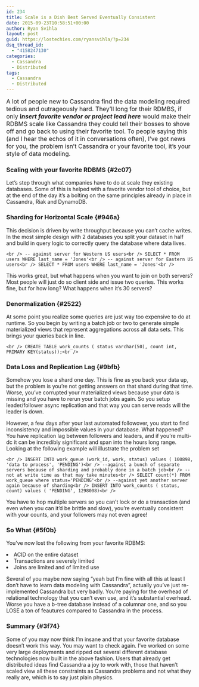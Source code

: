 ```yaml
---
id: 234
title: Scale is a Dish Best Served Eventually Consistent
date: 2015-09-23T10:58:51+00:00
author: Ryan Svihla
layout: post
guid: https://lostechies.com/ryansvihla/?p=234
dsq_thread_id:
  - "4158247130"
categories:
  - Cassandra
  - Distributed
tags:
  - Cassandra
  - Distributed
---
```

<p id="6c7d">
  <span style="font-size: 16px;">A lot of people new to Cassandra find the data modeling required tedious and outrageously hard. They’ll long for their RDMBS, if only </span><strong style="font-size: 16px;">i<em>nsert favorite vendor or project lead here</em></strong><span style="font-size: 16px;"> would make their RDBMS scale like Cassandra they could tell their bosses to shove off and go back to using their favorite tool. To people saying this (and I hear the echos of it in conversations often), I’ve got news for you, the problem isn’t Cassandra or your favorite tool, it’s your style of data modeling.</span>
</p>

### Scaling with your favorite RDBMS {#2c07}

<p id="bd03">
  Let’s step through what companies have to do at scale they existing databases. Some of this is helped with a favorite vendor tool of choice, but at the end of the day it’s a bolting on the same principles already in place in Cassandra, Riak and DynamoDB.
</p>

### Sharding for Horizontal Scale {#946a}

<p id="8ec2">
  This decision is driven by write throughput because you can’t cache writes. In the most simple design with 2 databases you split your dataset in half and build in query logic to correctly query the database where data lives.
</p>

`<br />
-- against server for Western US users<br />
SELECT * FROM users WHERE last_name = 'Jones'<br />
-- against server for Eastern US users<br />
SELECT * FROM users WHERE last_name = 'Jones'<br />
` 

<p id="f0a1">
  This works great, but what happens when you want to join on both servers? Most people will just do so client side and issue two queries. This works fine, but for how long? What happens when it’s 30 servers?
</p>

### Denormalization {#2522}

<p id="cd07">
  At some point you realize some queries are just way too expensive to do at runtime. So you begin by writing a batch job or two to generate simple materialized views that represent aggregations across all data sets. This brings your queries back in line.
</p>

`<br />
 CREATE TABLE work_counts ( status varchar(50), count int, PRIMARY KEY(status));<br />
` 

### Data Loss and Replication Lag {#9bfb}

<p id="d0fc">
  Somehow you lose a shard one day. This is fine as you back your data up, but the problem is you’re not getting answers on that shard during that time. Worse, you’ve corrupted your materialized views because your data is missing and you have to rerun your batch jobs again. So you setup leader/follower async replication and that way you can serve reads will the leader is down.
</p>

<p id="9881">
  However, a few days after your last automated followover, you start to find inconsistency and impossible values in your database. What happened? You have replication lag between followers and leaders, and if you’re multi-dc it can be incredibly significant and span into the hours long range. Looking at the following example will illustrate the problem set
</p>

`<br />
INSERT INTO work_queue (work_id, work, status) values ( 100898, 'data to process', 'PENDING')<br />
--against a bunch of separate servers because of sharding and probably done in a batch job<br />
-- not at write time as that may take minutes<br />
SELECT count(*) FROM work_queue where status='PENDING'<br />
--against yet another server again because of sharding<br />
INSERT INTO work_counts ( status, count) values ( 'PENDING', 1298008)<br />
` 

<p id="8788">
  You have to hop multiple servers so you can’t lock or do a transaction (and even when you can it’d be brittle and slow), you’re eventually consistent with your counts, and your followers may not even agree!
</p>

### So What {#5f0b}

<p id="630c">
  You’ve now lost the following from your favorite RDBMS:
</p>

<li id="f4ee">
  ACID on the entire dataset
</li>
<li id="3395">
  Transactions are severely limited
</li>
<li id="4d79">
  Joins are limited and of limited use
</li>

<p id="6d61">
  Several of you maybe now saying “yeah but I’m fine with all this at least I don’t have to learn data modeling with Cassandra”, actually you’ve just re-implemented Cassandra but very badly. You’re paying for the overhead of relational technology that you can’t even use, and it’s substantial overhead. Worse you have a b-tree database instead of a columnar one, and so you LOSE a ton of feautures compared to Cassandra in the process.
</p>

### Summary {#3f74}

<p id="8b49">
  Some of you may now think I’m insane and that your favorite database doesn’t work this way. You may want to check again. I’ve worked on some very large deployments and ripped out several different database technologies now built in the above fashion. Users that already get distributed ideas find Cassandra a joy to work with, those that haven’t scaled view all these constraints as Cassandra problems and not what they really are, which is to say just plain physics.
</p>